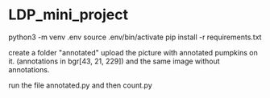 # LDP_mini_project

python3 -m venv .env
source .env/bin/activate
pip install -r requirements.txt

create a folder "annotated" upload the picture with annotated pumpkins on it. (annotations in bgr[43, 21, 229]) and the same image without annotations.

run the file annotated.py and then count.py
